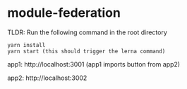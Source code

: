 # module-federation
TLDR: Run the following command in the root directory 

```
yarn install
yarn start (this should trigger the lerna command)
```

app1: http://localhost:3001 (app1 imports button from app2)

app2: http://localhost:3002
